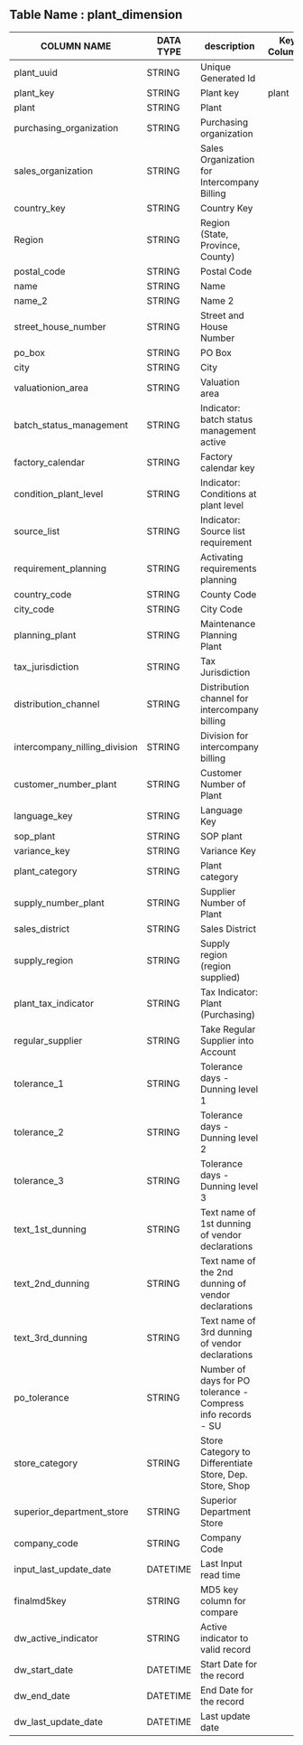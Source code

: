 

## Table Name : plant_dimension


| COLUMN NAME | DATA TYPE | description | Key Columns |
|---|---|---|---|
| plant_uuid | STRING | Unique Generated Id |  |
| plant_key | STRING | Plant key | plant |
| plant | STRING | Plant |  |
| purchasing_organization | STRING | Purchasing organization |  |
| sales_organization | STRING | Sales Organization for Intercompany Billing |  |
| country_key | STRING | Country Key |  |
| Region | STRING | Region (State, Province, County) |  |
| postal_code | STRING | Postal Code |  |
| name | STRING | Name |  |
| name_2 | STRING | Name 2 |  |
| street_house_number | STRING | Street and House Number |  |
| po_box | STRING | PO Box |  |
| city | STRING | City |  |
| valuationion_area | STRING | Valuation area |  |
| batch_status_management | STRING | Indicator: batch status management active |  |
| factory_calendar | STRING | Factory calendar key |  |
| condition_plant_level | STRING | Indicator: Conditions at plant level |  |
| source_list | STRING | Indicator: Source list requirement |  |
| requirement_planning | STRING | Activating requirements planning |  |
| country_code | STRING | County Code |  |
| city_code | STRING | City Code |  |
| planning_plant | STRING | Maintenance Planning Plant |  |
| tax_jurisdiction | STRING | Tax Jurisdiction |  |
| distribution_channel | STRING | Distribution channel for intercompany billing |  |
| intercompany_nilling_division | STRING | Division for intercompany billing |  |
| customer_number_plant | STRING | Customer Number of Plant |  |
| language_key | STRING | Language Key |  |
| sop_plant | STRING | SOP plant |  |
| variance_key | STRING | Variance Key |  |
| plant_category | STRING | Plant category |  |
| supply_number_plant | STRING | Supplier Number of Plant |  |
| sales_district | STRING | Sales District |  |
| supply_region | STRING | Supply region (region supplied) |  |
| plant_tax_indicator | STRING | Tax Indicator: Plant (Purchasing) |  |
| regular_supplier | STRING | Take Regular Supplier into Account |  |
| tolerance_1 | STRING | Tolerance days - Dunning level 1 |  |
| tolerance_2 | STRING | Tolerance days - Dunning level 2 |  |
| tolerance_3 | STRING | Tolerance days - Dunning level 3 |  |
| text_1st_dunning | STRING | Text name of 1st dunning of vendor declarations |  |
| text_2nd_dunning | STRING | Text name of the 2nd dunning of vendor declarations |  |
| text_3rd_dunning | STRING | Text name of 3rd dunning of vendor declarations |  |
| po_tolerance | STRING | Number of days for PO tolerance - Compress info records - SU |  |
| store_category | STRING | Store Category to Differentiate Store, Dep. Store, Shop |  |
| superior_department_store | STRING | Superior Department Store |  |
| company_code | STRING | Company Code |  |
| input_last_update_date | DATETIME | Last Input read time |  |
| finalmd5key | STRING | MD5 key column for compare |  |
| dw_active_indicator | STRING | Active indicator to valid record |  |
| dw_start_date | DATETIME | Start Date for the record |  |
| dw_end_date | DATETIME | End Date for the record |  |
| dw_last_update_date | DATETIME | Last update date |  |
